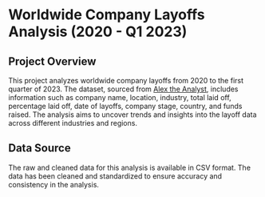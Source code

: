 # Worldwide Company Layoffs Analysis (2020 - Q1 2023)

## Project Overview
This project analyzes worldwide company layoffs from 2020 to the first quarter of 2023. The dataset, sourced from [Alex the Analyst](https://github.com/AlexTheAnalyst/), includes information such as company name, location, industry, total laid off, percentage laid off, date of layoffs, company stage, country, and funds raised. The analysis aims to uncover trends and insights into the layoff data across different industries and regions.

## Data Source
The raw and cleaned data for this analysis is available in CSV format. The data has been cleaned and standardized to ensure accuracy and consistency in the analysis.
